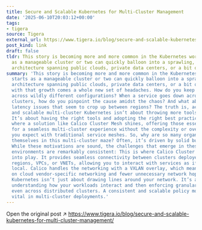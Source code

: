 ```yaml
---
title: Secure and Scalable Kubernetes for Multi-Cluster Management
date: '2025-06-10T20:03:12+00:00'
tags:
- tigera
source: Tigera
external_url: https://www.tigera.io/blog/secure-and-scalable-kubernetes-for-multi-cluster-management/
post_kind: link
draft: false
tldr: This story is becoming more and more common in the Kubernetes world. What starts
  as a manageable cluster or two can quickly balloon into a sprawling, multi-cluster
  architecture spanning public clouds, private data centers, or a bit of both.
summary: 'This story is becoming more and more common in the Kubernetes world. What
  starts as a manageable cluster or two can quickly balloon into a sprawling, multi-cluster
  architecture spanning public clouds, private data centers, or a bit of both. And
  with that growth comes a whole new set of headaches. How do you keep tabs on compliance
  across wildly different configurations? When a service goes down across multiple
  clusters, how do you pinpoint the cause amidst the chaos? And what about those hard-to-diagnose
  latency issues that seem to crop up between regions? The truth is, achieving secure
  and scalable multi-cluster Kubernetes isn’t about throwing more tools at the problem.
  It’s about having the right tools and adopting the right best practices. This is
  where a solution like Calico Cluster Mesh shines, offering those essential capabilities
  for a seamless multi-cluster experience without the complexity or overhead that
  you expect with traditional service meshes. So, why are so many organizations finding
  themselves in this multi-cluster maze? Often, it’s driven by solid business reasons:
  While these motivations are sound, the challenges that emerge in these multi-cloud
  environments are remarkably consistent: This is where Calico Cluster Mesh comes
  into play. It provides seamless connectivity between clusters deployed across different
  regions, VPCs, or VNETs, allowing you to interact with services as if they were
  local. Calico handles the networking with a VXLAN overlay, which means less reliance
  on cloud vendor-specific networking and fewer unnecessary network hops. Securing
  Kubernetes isn’t just about drawing lines around your network. It’s about truly
  understanding how your workloads interact and then enforcing granular policies,
  even across distributed clusters. A consistent and scalable policy model is absolutely
  vital in multi-cluster deployments.'
---
```

Open the original post ↗ https://www.tigera.io/blog/secure-and-scalable-kubernetes-for-multi-cluster-management/
